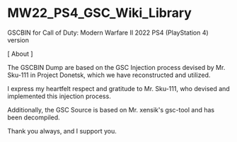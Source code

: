 # MW22_PS4_GSC_Wiki_Library
GSCBIN for Call of Duty: Modern Warfare II 2022 PS4 (PlayStation 4) version


[ About ]


The GSCBIN Dump are based on the GSC Injection process devised by Mr. Sku-111 in Project Donetsk, which we have reconstructed and utilized.

I express my heartfelt respect and gratitude to Mr. Sku-111, who devised and implemented this injection process.

Additionally, the GSC Source is based on Mr. xensik's gsc-tool and has been decompiled.

Thank you always, and I support you.
